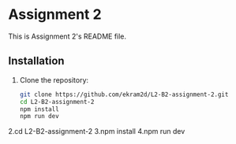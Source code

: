 # Assignment 2

This is Assignment 2's README file.

## Installation

1. Clone the repository:

   ```bash
   git clone https://github.com/ekram2d/L2-B2-assignment-2.git
   cd L2-B2-assignment-2
   npm install
   npm run dev
   

2.cd L2-B2-assignment-2
3.npm install
4.npm run dev
